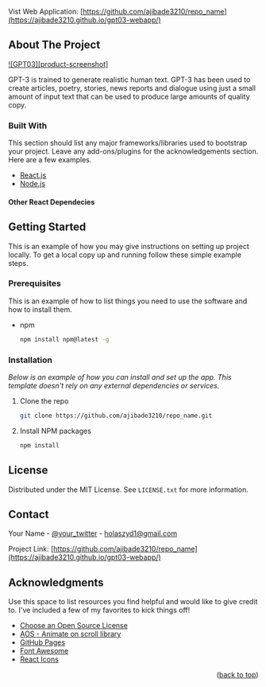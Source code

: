 Vist Web Application: [https://github.com/ajibade3210/repo_name](https://ajibade3210.github.io/gpt03-webapp/)

<!-- ABOUT THE PROJECT -->
## About The Project

[![GPT03][product-screenshot]](https://i.ibb.co/cb8pkZC/Screenshot-2021-12-04-013932.png)

GPT-3 is trained to generate realistic human text. GPT-3 has been used to create articles, poetry, stories, news reports and dialogue using just a small amount of input text that can be used to produce large amounts of quality copy.

### Built With

This section should list any major frameworks/libraries used to bootstrap your project. Leave any add-ons/plugins for the acknowledgements section. Here are a few examples.

* [React.js](https://reactjs.org/)
* [Node.js](https://nodejs.org/)
#### Other React Dependecies

<!-- GETTING STARTED -->
## Getting Started

This is an example of how you may give instructions on setting up project locally.
To get a local copy up and running follow these simple example steps.

### Prerequisites

This is an example of how to list things you need to use the software and how to install them.
* npm
  ```sh
  npm install npm@latest -g
  ```

### Installation

_Below is an example of how you can  install and set up the app. This template doesn't rely on any external dependencies or services._

1. Clone the repo
   ```sh
   git clone https://github.com/ajibade3210/repo_name.git
   ```
2. Install NPM packages
   ```sh
   npm install
   ```


<!-- LICENSE -->
## License

Distributed under the MIT License. See `LICENSE.txt` for more information.


<!-- CONTACT -->
## Contact

Your Name - [@your_twitter](https://twitter.com/ajibadde) - holaszyd1@gmail.com

Project Link: [https://github.com/ajibade3210/repo_name](https://ajibade3210.github.io/gpt03-webapp/)


<!-- ACKNOWLEDGMENTS -->
## Acknowledgments

Use this space to list resources you find helpful and would like to give credit to. I've included a few of my favorites to kick things off!

* [Choose an Open Source License](https://choosealicense.com)
* [AOS - Animate on scroll library](https://michalsnik.github.io/aos/)
* [GitHub Pages](https://pages.github.com)
* [Font Awesome](https://fontawesome.com)
* [React Icons](https://react-icons.github.io/react-icons/search)

<p align="right">(<a href="#top">back to top</a>)</p>

